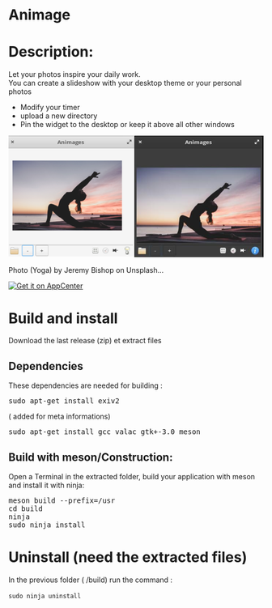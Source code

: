 # Animage

<h1>Description:</h1>
Let your photos inspire your daily work. <br/>
You can create a slideshow with your desktop theme or your personal photos<br/>

- Modify your timer
- upload a new directory
- Pin the widget to the desktop or keep it above all other windows

<p align="center"><img src="screenshot.png"/> </p>

Photo (Yoga) by Jeremy Bishop on Unsplash... 

<a href="https://appcenter.elementary.io/com.github.lafydev.animage"><img src="https://appcenter.elementary.io/badge.svg" alt="Get it on AppCenter"></a>

<h1>Build and install</h1>

Download the last release (zip) et extract files<br/>

<h2>Dependencies</h2>
These dependencies are needed for building : <br/>
<pre color="red">sudo apt-get install exiv2 </pre/> ( added for meta informations)

<pre>sudo apt-get install gcc valac gtk+-3.0 meson </pre/>

<h2>Build with meson/Construction:</h2>

Open a Terminal in the extracted folder, build your application with meson and install it with ninja:<br/>

<pre>meson build --prefix=/usr
cd build
ninja
sudo ninja install
</pre>

<h1>Uninstall (need the extracted files)</h1>
In the previous folder ( /build) run the command :<br/>

<code>sudo ninja uninstall</code>
